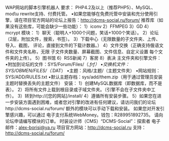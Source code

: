 WAP网站的脚本引擎机器人
要求：
PHP4.2及以上（推荐PHP5）、MySQL、mod\u rewrite支持、付费托管。
•如果您能够在免费托管中安装和充分使用引擎，请在项目官方网站的论坛上报告：http://dcms-social.ru/forum/ 
推荐库（如果没有这些库，可能会缺少一些功能）：
1）iconv
2）FFMPEG
3）GD
4）mcrypt
模块：
1）聊天（聪明人+1000个问题，笑话+1000个笑话）。
2）论坛（2层，附加文件，搜索，书签）。
3）下载中心（无限数量的子文件夹、上传、导入、截图，
评论，直接到文件的下载计数器。）
4）文件交换（正确支持俄语文件和文件夹名称，无限
子文件夹数量、屏幕截图、文件信息、自定义设置
每个文件夹的上传）。
5）图书馆
6）RSS新闻
7）客房
8）表决
主文件夹和引擎文件：
•附加到论坛的文件：SYS/Forum/Files/（*.frf）
•交换机文件：SYS/OBMEN/FILES/（*.DAT）
•主题：风格/主题/（主题文件夹）
•网站规则：SYS/ADD/RULES.txt
•默认主题存档：sys/add/them.zip（用于通过管理员安装主题时替换丢失的主题文件）
安装：
1）创建MySQL数据库（即数据库，而不是表）。
2）将所有文件上载到根目录或子域文件夹。（引擎不会在子文件夹中工作）。
3）转到http://[您的网站]/install/
4）遵循所有安装步骤。
5）如果您在进一步安装方面遇到困难，或者您对引擎的改进有任何建议，请访问我们的论坛http://dcms-social.ru/forum/
额外的模块可以手动下载和安装。
如果您对开发引擎感兴趣，可以通过
电子支付系统WebMoney。钱包：R289951892735。
请向论坛申请编写模块的订单。
时装设计师（CMS）“DCMS-Social”：探索者
电子邮件：alex-borisi@ya.ru
项目官方网站：http://dcms-social.ru
支持：http://dcms-social.ru/forum/